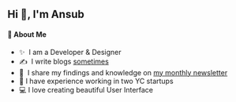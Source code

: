 ## Hi 👋, I'm Ansub

#### 👾 About Me
- ✨ &nbsp;I am a Developer & Designer
- ✍️ &nbsp;I write blogs [sometimes](https://ansubkhan.com/blogs)
- 📝 &nbsp;I share my findings and knowledge on [my monthly newsletter](https://ansubkhan.com/newsletter)
- 🤡 I have experience working in two YC startups
- 💻 I love creating beautiful User Interface
